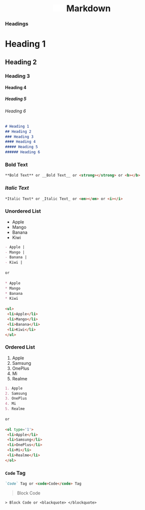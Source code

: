 <h1 align="center"><img src="MarkdownWhite.svg" width=38px>&nbsp;Markdown</h1>

### Headings

# Heading 1
## Heading 2
### Heading 3
#### Heading 4
##### Heading 5
###### Heading 6

```markdown
# Heading 1
## Heading 2
### Heading 3
#### Heading 4
##### Heading 5
###### Heading 6
```

### **Bold Text**

```markdown
**Bold Text** or __Bold Text__ or <strong></strong> or <b></b>
```

### *Italic Text*

 ```markdown
 *Italic Text* or _Italic Text_ or <em></em> or <i></i>
 ```

### Unordered List 
- Apple
- Mango
- Banana
- Kiwi

```markdown
- Apple |
- Mango |
- Banana |
- Kiwi |

or 

* Apple
* Mango
* Banana
* Kiwi

<ul>
 <li>Apple</li>
 <li>Mango</li>
 <li>Banana</li>
 <li>Kiwi</li>
</ul>
```

### Ordered List 

1. Apple
2. Samsung
3. OnePlus
4. Mi
5. Realme

```markdown
1. Apple
2. Samsung
3. OnePlus
4. Mi
5. Realme

or 

<ol type='1'>
 <li>Apple</li>
 <li>Samsung</li>
 <li>OnePlus</li>
 <li>Mi</li>
 <li>Realme</li>
</ol>
```
### `Code` Tag

```markdown
`Code` Tag or <code>Code</code> Tag
```
> Block Code

```
> Block Code or <blackquote> </blockquote>
```
